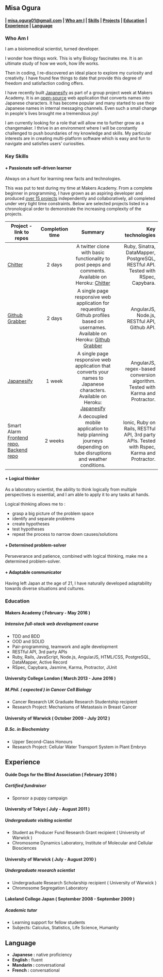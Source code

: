 ## Misa Ogura
#### | misa.ogura01@gmail.com | [Who am I](#whoami) | [Skills](#skills) | [Projects](#projects) | [Education](#education) | [Experience](#experience) | [Language](#language)


### <a name="whoami">Who Am I</a>

I am a biolomedical scientist, turned developer.

I wonder how things work. This is why Biology fascinates me. It is an ultimate study of how we work, how life works.

Then in coding, I re-discovered an ideal place to explore my curiosity and creativity. I have found few things to date that provide this degree of freedom and satisfaction coding offers.

I have recently built [Japanesify](https://github.com/rachelsmithcode/nodeboard.git) as part of a group project week at Makers Academy. It is an [open-source](https://github.com/MisaOgura/japanesify.git) web application that converts names into Japanese characters. It has become popular and many started to use their Japanese names in internal messaging channels. Even such a small change in people's lives brought me a tremendous joy!

I am currently looking for a role that will allow me to further grow as a changemaker. I thrive in an environment where I will be constantly challenged to push boundaries of my knowledge and skills. My particular interests are in creating multi-platform software which is easy and fun to navigate and satisfies users’ curiosities.

### <a name="skills">Key Skills</a>

#### + Passionate self-driven learner
Always on a hunt for learning new facts and technologies.

This was put to test during my time at Makers Academy. From a complete beginner in programming, I have grown as an aspiring developer and produced [over 15 projects](https://github.com/MisaOgura?tab=repositories) independently and collaboratively, all completed under very tight time constraints. Below are selected projects listed in a chronological order to demonstrate the increasing complexity of the projects.

| <a name="projects">Project</a> - link to repos | Completion time | Summary | Key technologies |
| ---------------------------------------------- | :-------------: | :-----: | ---------------: |
| [Chitter](https://github.com/MisaOgura/chitter-challenge) | 2 days | A twitter clone with basic functionality to post peeps and comments. Available on Heroku: [Chitter](https://chitter-app-misa.herokuapp.com/users/new) |  Ruby, Sinatra, DataMapper, PostgreSQL, RESTful API. Tested with RSpec, Capybara. |
| [Github Grabber](https://github.com/rachelsmithcode/nodeboard.git) | 2 days | A single page responsive web application for requesting Github profiles based on usernames. Available on Heroku: [Github Grabber](https://github-grabber.herokuapp.com/) | AngularJS, Node.js, RESTful API, Github API. |
| [Japanesify](https://github.com/MisaOgura/japanesify.git) | 1 week | A single page responsive web application that converts your names to Japanese characters. Available on Heroku: [Japanesify](https://japanesify.herokuapp.com/) | AngularJS, regex-based conversion algorithm. Tested with Karma and Protractor. |
| Smart Alarm [Frontend repo](https://github.com/MisaOgura/smartAlarm-mobile.git), [Backend repo](https://github.com/MisaOgura/smartAlarm) | 2 weeks | A decoupled mobile application to help planning journeys depending on tube disruptions and weather conditions. | Ionic, Ruby on Rails, RESTful API, 3rd party APIs. Tested with Rspec, Karma and Protractor. |

#### + Logical thinker
As a laboratory scientist, the ability to think logically from multiple perspectives is essential, and I am able to apply it to any tasks at hands.

Logical thinking allows me to :
+ grasp a big picture of the problem space
+ identify and separate problems
+ create hypotheses
+ test hypotheses
+ repeat the process to narrow down causes/solutions

#### + Determined problem-solver
Perseverance and patience, combined with logical thinking, make me a determined problem-solver.

#### + Adaptable communicator
Having left Japan at the age of 21, I have naturally developed adaptability towards diverse situations and cultures.

### <a name="education">Education</a>

#### Makers Academy ( February - May 2016 )
##### *Intensive full-stack web development course*

+ TDD and BDD
+ OOD and SOLID
+ Pair-programming, teamwork and agile development
+ RESTful API, 3rd party APIs
+ Ruby, Rails, JavaScript, Node.js, AngularJS, HTML/CSS, PostgreSQL, DataMapper, Active Record
+ RSpec, Capybara, Jasmine, Karma, Protractor, JUnit

#### University College London ( March 2013 - June 2016 )
##### *M.Phil. ( expected ) in Cancer Cell Biology*
+ Cancer Research UK Graduate Research Studentship recipient
+ Research Project: Mechanisms of Metastasis in Breast Cancer

#### University of Warwick ( October 2009 - July 2012 )
##### *B.Sc. in Biochemistry*
+ Upper Second-Class Honours
+ Research Project: Cellular Water Transport System in Plant Embryo

## <a name="experience">Experience</a>

#### Guide Dogs for the Blind Association ( February 2016 )
##### *Certified fundraiser*
+ Sponsor a puppy campaign


#### University of Tokyo ( July - August 2011 )
##### *Undergraduate visiting scientist*
+ Student as Producer Fund Research Grant recipient ( University of Warwick )
+ Chromosome Dynamics Laboratory, Institute of Molecular and Cellular Biosciences


#### University of Warwick ( July - August 2010 )
##### *Undergraduate research scientist*
+ Undergraduate Research Scholarship recipient ( University of Warwick )
+ Chromosome Segregation Laboratory

#### Lakeland College Japan ( September 2008 - September 2009 )
##### *Academic tutor*
+ Learning support for fellow students
+ Subjects: Calculus, Statistics, Life Science, Humanity

## <a name="language">Language</a>
+ **Japanese :** native proficiency
+ **English :** fluent
+ **Mandarin :** conversational
+ **French :** conversational
